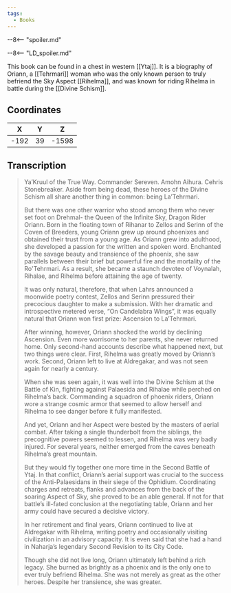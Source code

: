 ```yaml
---
tags:
  - Books
---
```


--8<-- "spoiler.md"

--8<-- "LD_spoiler.md"

This book can be found in a chest in western [[Ytaj]]. It is a biography of Oriann, a [[Tehrmari]] woman who was the only known person to truly befriend the Sky Aspect [[Rihelma]], and was known for riding Rihelma in battle during the [[Divine Schism]].

## Coordinates
| **X** | **Y** | **Z** |
| :---: | :---: | :---: |
| -192  |  39   | -1598 |

## Transcription
> Ya’Kruul of the True Way. Commander Sereven. Amohn Aihura. Cehris Stonebreaker. Aside from being dead, these heroes of the Divine Schism all share another thing in common: being La’Tehrmari.
>
> But there was one other warrior who stood among them who never set foot on Drehmal- the Queen of the Infinite Sky, Dragon Rider Oriann. Born in the floating town of Rihanar to Zellos and Serinn of the Coven of Breeders, young Oriann grew up around phoenixes and obtained their trust from a young age. As Oriann grew into adulthood, she developed a passion for the written and spoken word. Enchanted by the savage beauty and transience of the phoenix, she saw parallels between their brief but powerful fire and the mortality of the Ro'Tehrmari. As a result, she became a staunch devotee of Voynalah, Rihalae, and Rihelma before attaining the age of twenty.
>
> It was only natural, therefore, that when Lahrs announced a moonwide poetry contest, Zellos and Serinn pressured their precocious daughter to make a submission. With her dramatic and introspective metered verse, “On Candelabra Wings”, it was equally natural that Oriann won first prize: Ascension to La’Tehrmari.
>
> After winning, however, Oriann shocked the world by declining Ascension. Even more worrisome to her parents, she never returned home. Only second-hand accounts describe what happened next, but two things were clear. First, Rihelma was greatly moved by Oriann’s work. Second, Oriann left to live at Aldregakar, and was not seen again for nearly a century.
>
> When she was seen again, it was well into the Divine Schism at the Battle of Kin, fighting against Palaesida and Rihalae while perched on Rihelma’s back. Commanding a squadron of phoenix riders, Oriann wore a strange cosmic armor that seemed to allow herself and Rihelma to see danger before it fully manifested.
>
> And yet, Oriann and her Aspect were bested by the masters of aerial combat. After taking a single thunderbolt from the siblings, the precognitive powers seemed to lessen, and Rihelma was very badly injured. For several years, neither emerged from the caves beneath Rihelma’s great mountain.
>
> But they would fly together one more time in the Second Battle of Ytaj. In that conflict, Oriann’s aerial support was crucial to the success of the Anti-Palaesidans in their siege of the Ophidium. Coordinating charges and retreats, flanks and advances from the back of the soaring Aspect of Sky, she proved to be an able general. If not for that battle’s ill-fated conclusion at the negotiating table, Oriann and her army could have secured a decisive victory.
>
> In her retirement and final years, Oriann continued to live at Aldregakar with Rihelma, writing poetry and occasionally visiting civilization in an advisory capacity. It is even said that she had a hand in Naharja’s legendary Second Revision to its City Code.
>
> Though she did not live long, Oriann ultimately left behind a rich legacy. She burned as brightly as a phoenix and is the only one to ever truly befriend Rihelma. She was not merely as great as the other heroes. Despite her transience, she was greater.

